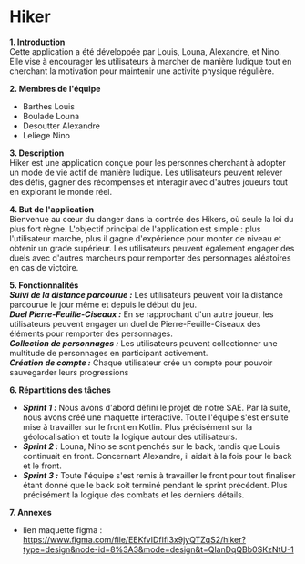 # Hiker

**1. Introduction<br/>**
Cette application a été développée par Louis, Louna, Alexandre, et Nino. Elle vise à encourager les utilisateurs à marcher de manière ludique tout en cherchant la motivation pour maintenir une activité physique régulière.

**2. Membres de l'équipe<br/>**
- Barthes Louis<br/>
- Boulade Louna<br/>
- Desoutter Alexandre<br/>
- Leliege Nino<br/>

**3. Description<br/>**
Hiker est une application conçue pour les personnes cherchant à adopter un mode de vie actif de manière ludique. Les utilisateurs peuvent relever des défis, gagner des récompenses et interagir avec d'autres joueurs tout en explorant le monde réel.

**4. But de l'application<br/>**
Bienvenue au cœur du danger dans la contrée des Hikers, où seule la loi du plus fort règne. L'objectif principal de l'application est simple : plus l'utilisateur marche, plus il gagne d'expérience pour monter de niveau et obtenir un grade supérieur. Les utilisateurs peuvent également engager des duels avec d'autres marcheurs pour remporter des personnages aléatoires en cas de victoire.

**5. Fonctionnalités<br/>**
***Suivi de la distance parcourue :*** Les utilisateurs peuvent voir la distance parcourue le jour même et depuis le début du jeu.<br/>
***Duel Pierre-Feuille-Ciseaux :*** En se rapprochant d'un autre joueur, les utilisateurs peuvent engager un duel de Pierre-Feuille-Ciseaux des éléments pour remporter des personnages.<br/>
***Collection de personnages :*** Les utilisateurs peuvent collectionner une multitude de personnages en participant activement.<br/>
***Création de compte :*** Chaque utilisateur crée un compte pour pouvoir sauvegarder leurs progressions

**6. Répartitions des tâches<br/>**
- ***Sprint 1 :*** Nous avons d'abord défini le projet de notre SAE. Par là suite, nous avons créé une maquette interactive. Toute l'équipe s'est ensuite mise à travailler sur le front en Kotlin. Plus précisément sur la géolocalisation et toute la logique autour des utilisateurs.<br/>
- ***Sprint 2 :*** Louna, Nino se sont penchés sur le back, tandis que Louis continuait en front. Concernant Alexandre, il aidait à la fois pour le back et le front.<br/>
- ***Sprint 3 :*** Toute l'équipe s'est remis à travailler le front pour tout finaliser étant donné que le back soit terminé pendant le sprint précédent. Plus précisément la logique des combats et les derniers détails.<br/>

**7. Annexes<br/>**
- lien maquette figma :<br/> 
https://www.figma.com/file/EEKfvIDfIfI3x9jyQTZqS2/hiker?type=design&node-id=8%3A3&mode=design&t=QlanDqQBb0SKzNtU-1
